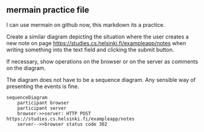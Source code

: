 ## mermain practice file

I can use mermain on github now, this markdown its a practice.


Create a similar diagram depicting the situation where the user creates a new note on page https://studies.cs.helsinki.fi/exampleapp/notes when writing something into the text field and clicking the submit button.

If necessary, show operations on the browser or on the server as comments on the diagram.

The diagram does not have to be a sequence diagram. Any sensible way of presenting the events is fine.


```mermaid
sequenceDiagram
    participant browser
    participant server
    browser->>server: HTTP POST https://studies.cs.helsinki.fi/exampleapp/notes
    server-->>browser status code 302
```

